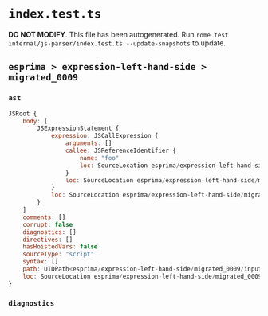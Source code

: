 # `index.test.ts`

**DO NOT MODIFY**. This file has been autogenerated. Run `rome test internal/js-parser/index.test.ts --update-snapshots` to update.

## `esprima > expression-left-hand-side > migrated_0009`

### `ast`

```javascript
JSRoot {
	body: [
		JSExpressionStatement {
			expression: JSCallExpression {
				arguments: []
				callee: JSReferenceIdentifier {
					name: "foo"
					loc: SourceLocation esprima/expression-left-hand-side/migrated_0009/input.js 1:5-1:8 (foo)
				}
				loc: SourceLocation esprima/expression-left-hand-side/migrated_0009/input.js 1:0-1:13
			}
			loc: SourceLocation esprima/expression-left-hand-side/migrated_0009/input.js 1:0-1:13
		}
	]
	comments: []
	corrupt: false
	diagnostics: []
	directives: []
	hasHoistedVars: false
	sourceType: "script"
	syntax: []
	path: UIDPath<esprima/expression-left-hand-side/migrated_0009/input.js>
	loc: SourceLocation esprima/expression-left-hand-side/migrated_0009/input.js 1:0-2:0
}
```

### `diagnostics`

```

```
